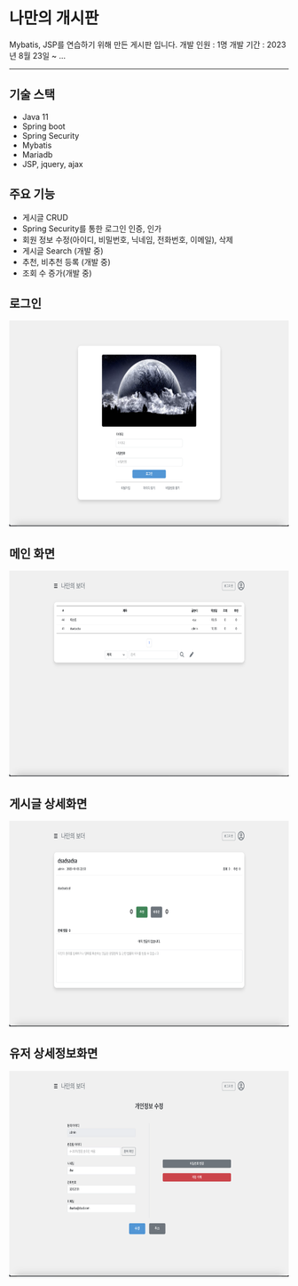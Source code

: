 # 나만의 개시판

Mybatis, JSP를 연습하기 위해 만든 게시판 입니다.
개발 인원 : 1명
개발 기간 : 2023년 8월 23일 ~ ...

---

## 기술 스택
- Java 11
- Spring boot
- Spring Security
- Mybatis
- Mariadb
- JSP, jquery, ajax

## 주요 기능
- 게시글 CRUD
- Spring Security를 통한 로그인 인증, 인가
- 회원 정보 수정(아이디, 비밀번호, 닉네임, 전화번호, 이메일), 삭제
- 게시글 Search (개발 중)
- 추천, 비추천 등록 (개발 중)
- 조회 수 증가(개발 중)

## 로그인
<img src="/IMG/login 2023-10-15 8.44.17.png"  width="700" height="370">

## 메인 화면
<img src="/IMG/main 2023-10-15 43.52.png"  width="700" height="370">

## 게시글 상세화면
<img src="/IMG/post-detail 2023-10-15 8.45.17.png"  width="700" height="370">

## 유저 상세정보화면
<img src="/IMG/user-detail 2023-10-15 8.44.02.png"  width="700" height="370">
